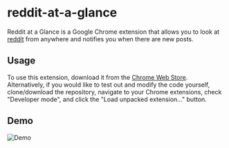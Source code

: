 # reddit-at-a-glance
Reddit at a Glance is a Google Chrome extension that allows you to look at [reddit](https://www.reddit.com) from anywhere and notifies you when there are new posts.

## Usage
To use this extension, download it from the [Chrome Web Store](https://chrome.google.com/webstore/detail/reddit-at-a-glance/lbkgihehohapmcglheenifllcloclheb). Alternatively, if you would like to test out and modify the code yourself, clone/download the repository, navigate to your Chrome extensions, check "Developer mode", and click the "Load unpacked extension..." button.

## Demo
![Demo](https://raw.githubusercontent.com/stefaluc/reddit-at-a-glance/master/assets/images/demo.gif)